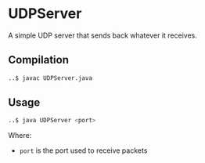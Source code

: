 # UDPServer
A simple UDP server that sends back whatever it receives.

## Compilation
```bash
..$ javac UDPServer.java
```

## Usage
```bash
..$ java UDPServer <port>
```
Where:
 - `port` is the port used to receive packets
